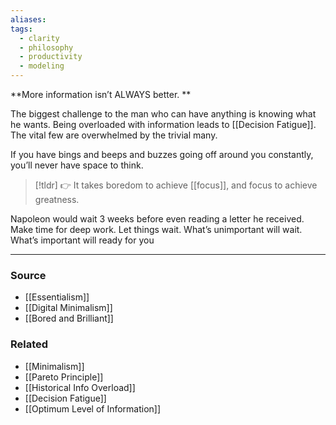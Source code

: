 ```yaml
---
aliases: 
tags:
  - clarity
  - philosophy
  - productivity
  - modeling
---
```

**More information isn’t ALWAYS better. **

The biggest challenge to the man who can have anything is knowing what he wants. Being overloaded with information leads to [[Decision Fatigue]]. The vital few are overwhelmed by the trivial many. 

If you have bings and beeps and buzzes going off around you constantly, you’ll never have space to think. 

> [!tldr] 👉 It takes boredom to achieve [[focus]], and focus to achieve greatness.

Napoleon would wait 3 weeks before even reading a letter he received. Make time for deep work. Let things wait. What’s unimportant will wait. What’s important will ready for you

---

### Source
- [[Essentialism]]
- [[Digital Minimalism]]
- [[Bored and Brilliant]]

### Related
- [[Minimalism]]
- [[Pareto Principle]]
- [[Historical Info Overload]]
- [[Decision Fatigue]]
- [[Optimum Level of Information]]